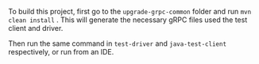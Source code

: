 To build this project, first go to the `upgrade-grpc-common` folder and run
`mvn clean install` . This will generate the necessary gRPC files used the test client and driver.

Then run the same command in `test-driver` and `java-test-client` respectively, or run from an IDE.
